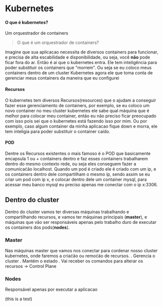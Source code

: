 # Kubernetes

#### O que é kubernetes?

Um orquestrador de containers

> O que é um orquestrador de containers?

Imagine que sua aplicacao necessita de diversos containers para funcionar, e precisa de alta escabilidade e disponibilidade, ou seja, você **não** pode ficar fora do ar. Então é ai que o kubernetes entra. Ele tem inteligência para poder substituir os containers que "morrem". Ou seja se eu coloco meus containers dentro de um cluster Kubernetes agora ele que toma conta de gerenciar meus containers da maneira que eu configurei

#### Recursos

O kubernetes tem diversos Recursos(resources) que o ajudam a conseguir fazer esse gerenciamento de containers, por exemplo, se eu coloco um novo container no meu cluster kubernetes ele sabe qual máquina que é melhor para colocar meu container, então eu não preciso ficar preocupado com isso pois sei que o kubernetes está fazendo isso por mim.
Ou por exemplo, caso algum container da minha aplicacao fique down e morra, ele tem inteligia para poder substituir o container caído.

#### POD

Dentre os Recursos existentes o mais famoso é o POD que basicamente encapsula 1 ou + containers dentro e faz esses containers trabalharem dentro do mesmo contexto rede, ou seja eles conseguem fazer a comunicaćão localhost.
Quando um pod é criado ele é criado com um ip, e os containers dentro dele compartilham o mesmo ip, sendo assim se eu criar um pod com ip x, e colocar dentro dele um container mysql, para acessar meu banco mysql eu preciso apenas me conectar com o ip x:3306.

## Dentro do cluster

Dentro do cluster vamos ter diversas máquinas trabalhando e compartilhando recursos,
e vamos ter máquinas principais (**master**), e máquinas que vão ser responsáveis apenas pelo trabalho duro de executar os containers dos pods(**nodes**).

### Master

Nas máquinas master que vamos nos conectar para cordenar nosso cluster kubernetes, onde faremos a criaćão ou remoćão de recursos.
. Gerencia o cluster
. Mantém o estado
. Vai receber os comandos para alterar os recursos -> Control Plane

### Nodes

Responsável apenas por executar a aplicacao

(this is a test)
